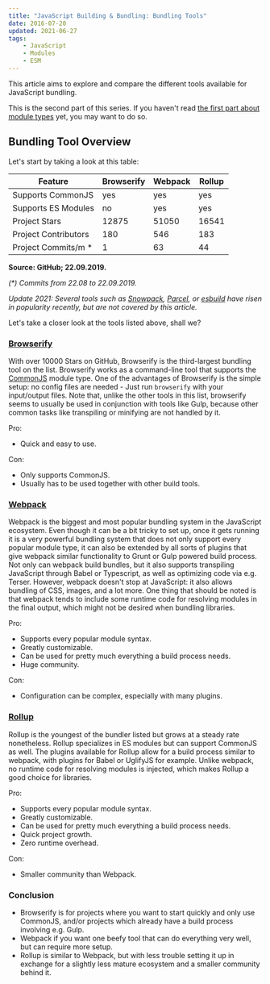```yaml
---
title: "JavaScript Building & Bundling: Bundling Tools"
date: 2016-07-20
updated: 2021-06-27
tags:
    - JavaScript
    - Modules
    - ESM
---
```


This article aims to explore and compare the different tools available for JavaScript bundling.

This is the second part of this series. If you haven't read [the first part about module types](/blog/javascript-building-and-bundling-modules/) yet, you may want to do so.

<!-- more -->

<!--
TODO: update for
- esbuild (and vite)
- webpack (and vite)
- rollup
- parcel
- turbo
- old: browserify
- old: snowpack
-->

## Bundling Tool Overview

Let's start by taking a look at this table:

| Feature              | Browserify | Webpack | Rollup |
| -------------------- | ---------- | ------- | ------ |
| Supports CommonJS    | yes        | yes     | yes    |
| Supports ES Modules  | no         | yes     | yes    |
| Project Stars        | 12875      | 51050   | 16541  |
| Project Contributors | 180        | 546     | 183    |
| Project Commits/m \* | 1          | 63      | 44     |

**Source: GitHub; 22.09.2019.**

_(\*) Commits from 22.08 to 22.09.2019._

_Update 2021: Several tools such as [Snowpack](https://www.snowpack.dev/), [Parcel](https://parceljs.org/), or [esbuild](https://esbuild.github.io/) have risen in popularity recently, but are not covered by this article._

Let's take a closer look at the tools listed above, shall we?

<!-- TODO: remove this section -->

### [Browserify](http://browserify.org/)

With over 10000 Stars on GitHub, Browserify is the third-largest bundling tool on the list. Browserify works as a command-line tool that supports the [CommonJS](/blog/javascript-building-and-bundling-modules/#commonjs) module type. One of the advantages of Browserify is the simple setup: no config files are needed - Just run `browserify` with your input/output files.
Note that, unlike the other tools in this list, browserify seems to usually be used in conjunction with tools like Gulp, because other common tasks like transpiling or minifying are not handled by it.

Pro:

- Quick and easy to use.

Con:

- Only supports CommonJS.
- Usually has to be used together with other build tools.

### [Webpack](https://webpack.github.io/)

Webpack is the biggest and most popular bundling system in the JavaScript ecosystem. Even though it can be a bit tricky to set up, once it gets running it is a very powerful bundling system that does not only support every popular module type, it can also be extended by all sorts of plugins that give webpack similar functionality to Grunt or Gulp powered build process. Not only can webpack build bundles, but it also supports transpiling JavaScript through Babel or Typescript, as well as optimizing code via e.g. Terser. However, webpack doesn't stop at JavaScript: it also allows bundling of CSS, images, and a lot more.
One thing that should be noted is that webpack tends to include some runtime code for resolving modules in the final output, which might not be desired when bundling libraries.

Pro:

- Supports every popular module syntax.
- Greatly customizable.
- Can be used for pretty much everything a build process needs.
- Huge community.

Con:

- Configuration can be complex, especially with many plugins.

### [Rollup](http://rollupjs.org/)

Rollup is the youngest of the bundler listed but grows at a steady rate nonetheless. Rollup specializes in ES modules but can support CommonJS as well. The plugins available for Rollup allow for a build process similar to webpack, with plugins for Babel or UglifyJS for example.
Unlike webpack, no runtime code for resolving modules is injected, which makes Rollup a good choice for libraries.

Pro:

- Supports every popular module syntax.
- Greatly customizable.
- Can be used for pretty much everything a build process needs.
- Quick project growth.
- Zero runtime overhead.

Con:

- Smaller community than Webpack.

### Conclusion

- Browserify is for projects where you want to start quickly and only use CommonJS, and/or projects which already have a build process involving e.g. Gulp.
- Webpack if you want one beefy tool that can do everything very well, but can require more setup.
- Rollup is similar to Webpack, but with less trouble setting it up in exchange for a slightly less mature ecosystem and a smaller community behind it.
